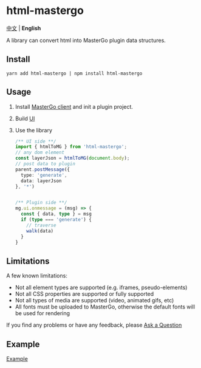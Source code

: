 # html-mastergo

[中文](./README.zh-CN.md) | **English**

A library can convert html into MasterGo plugin data structures.
## Install

```shell
yarn add html-mastergo | npm install html-mastergo
```

## Usage

1. Install [MasterGo client](https://mastergo.com/resource) and init a plugin project.

2. Build [UI](https://developers.mastergo.com/guide/setup.html#%E6%9E%84%E5%BB%BA%E7%94%A8%E6%88%B7%E7%95%8C%E9%9D%A2)

3. Use the library

   ```typescript
   /** UI side **/
   import { htmlToMG } from 'html-mastergo';
   // any dom element
   const layerJson = htmlToMG(document.body);
   // post data to plugin
   parent.postMessage({
     type: 'generate',
     data: layerJson
   }, '*')
   
   
   /** Plugin side **/
   mg.ui.onmessage = (msg) => {
     const { data, type } = msg
     if (type === 'generate') {
       // traverse
       walk(data)
     }
   }
   ```

## Limitations

A few known limitations:

- Not all element types are supported (e.g. iframes, pseudo-elements)
- Not all CSS properties are supported or fully supported
- Not all types of media are supported (video, animated gifs, etc)
- All fonts must be uploaded to MasterGo, otherwise the default fonts will be used for rendering

If you find any problems or have any feedback, please [Ask a Question](https://github.com/mastergo-design/html-to-mastergo/issues/new)

## Example

[Example](./src/example/html-mg)